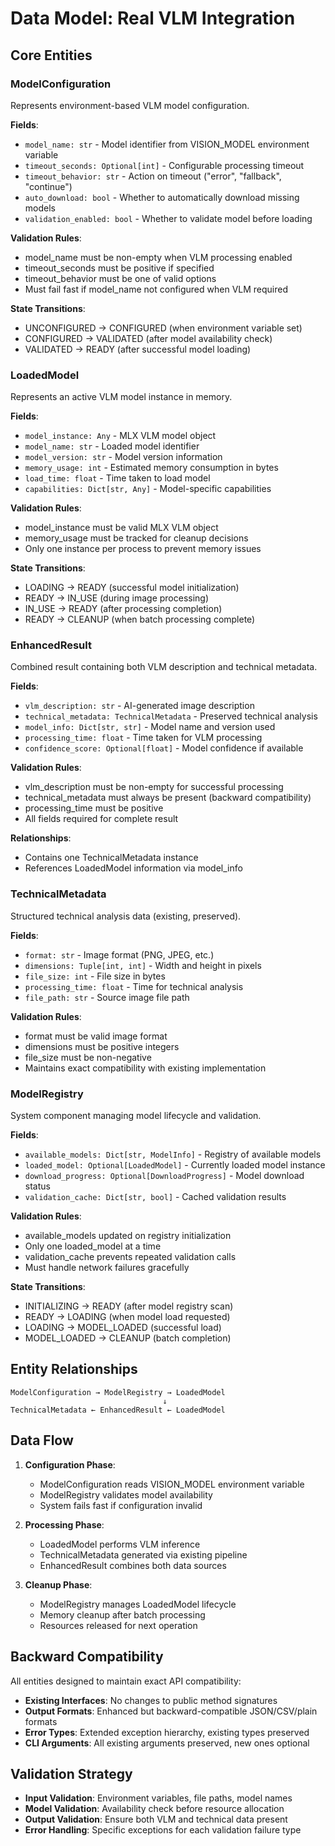 # Data Model: Real VLM Integration

## Core Entities

### ModelConfiguration
Represents environment-based VLM model configuration.

**Fields**:
- `model_name: str` - Model identifier from VISION_MODEL environment variable
- `timeout_seconds: Optional[int]` - Configurable processing timeout
- `timeout_behavior: str` - Action on timeout ("error", "fallback", "continue")
- `auto_download: bool` - Whether to automatically download missing models
- `validation_enabled: bool` - Whether to validate model before loading

**Validation Rules**:
- model_name must be non-empty when VLM processing enabled
- timeout_seconds must be positive if specified
- timeout_behavior must be one of valid options
- Must fail fast if model_name not configured when VLM required

**State Transitions**:
- UNCONFIGURED → CONFIGURED (when environment variable set)
- CONFIGURED → VALIDATED (after model availability check)
- VALIDATED → READY (after successful model loading)

### LoadedModel
Represents an active VLM model instance in memory.

**Fields**:
- `model_instance: Any` - MLX VLM model object
- `model_name: str` - Loaded model identifier
- `model_version: str` - Model version information
- `memory_usage: int` - Estimated memory consumption in bytes
- `load_time: float` - Time taken to load model
- `capabilities: Dict[str, Any]` - Model-specific capabilities

**Validation Rules**:
- model_instance must be valid MLX VLM object
- memory_usage must be tracked for cleanup decisions
- Only one instance per process to prevent memory issues

**State Transitions**:
- LOADING → READY (successful model initialization)
- READY → IN_USE (during image processing)
- IN_USE → READY (after processing completion)
- READY → CLEANUP (when batch processing complete)

### EnhancedResult
Combined result containing both VLM description and technical metadata.

**Fields**:
- `vlm_description: str` - AI-generated image description
- `technical_metadata: TechnicalMetadata` - Preserved technical analysis
- `model_info: Dict[str, str]` - Model name and version used
- `processing_time: float` - Time taken for VLM processing
- `confidence_score: Optional[float]` - Model confidence if available

**Validation Rules**:
- vlm_description must be non-empty for successful processing
- technical_metadata must always be present (backward compatibility)
- processing_time must be positive
- All fields required for complete result

**Relationships**:
- Contains one TechnicalMetadata instance
- References LoadedModel information via model_info

### TechnicalMetadata
Structured technical analysis data (existing, preserved).

**Fields**:
- `format: str` - Image format (PNG, JPEG, etc.)
- `dimensions: Tuple[int, int]` - Width and height in pixels
- `file_size: int` - File size in bytes
- `processing_time: float` - Time for technical analysis
- `file_path: str` - Source image file path

**Validation Rules**:
- format must be valid image format
- dimensions must be positive integers
- file_size must be non-negative
- Maintains exact compatibility with existing implementation

### ModelRegistry
System component managing model lifecycle and validation.

**Fields**:
- `available_models: Dict[str, ModelInfo]` - Registry of available models
- `loaded_model: Optional[LoadedModel]` - Currently loaded model instance
- `download_progress: Optional[DownloadProgress]` - Model download status
- `validation_cache: Dict[str, bool]` - Cached validation results

**Validation Rules**:
- available_models updated on registry initialization
- Only one loaded_model at a time
- validation_cache prevents repeated validation calls
- Must handle network failures gracefully

**State Transitions**:
- INITIALIZING → READY (after model registry scan)
- READY → LOADING (when model load requested)
- LOADING → MODEL_LOADED (successful load)
- MODEL_LOADED → CLEANUP (batch completion)

## Entity Relationships

```
ModelConfiguration → ModelRegistry → LoadedModel
                                  ↓
TechnicalMetadata ← EnhancedResult ← LoadedModel
```

## Data Flow

1. **Configuration Phase**:
   - ModelConfiguration reads VISION_MODEL environment variable
   - ModelRegistry validates model availability
   - System fails fast if configuration invalid

2. **Processing Phase**:
   - LoadedModel performs VLM inference
   - TechnicalMetadata generated via existing pipeline
   - EnhancedResult combines both data sources

3. **Cleanup Phase**:
   - ModelRegistry manages LoadedModel lifecycle
   - Memory cleanup after batch processing
   - Resources released for next operation

## Backward Compatibility

All entities designed to maintain exact API compatibility:

- **Existing Interfaces**: No changes to public method signatures
- **Output Formats**: Enhanced but backward-compatible JSON/CSV/plain formats
- **Error Types**: Extended exception hierarchy, existing types preserved
- **CLI Arguments**: All existing arguments preserved, new ones optional

## Validation Strategy

- **Input Validation**: Environment variables, file paths, model names
- **Model Validation**: Availability check before resource allocation
- **Output Validation**: Ensure both VLM and technical data present
- **Error Handling**: Specific exceptions for each validation failure type